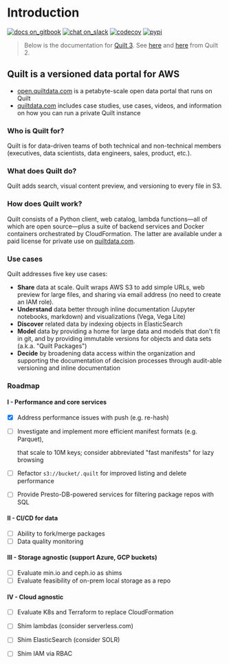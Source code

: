 # Introduction

[![docs on\_gitbook](https://img.shields.io/badge/docs-on_gitbook-blue.svg?style=flat-square)](https://docs.quiltdata.com/) [![chat on\_slack](https://img.shields.io/badge/chat-on_slack-blue.svg?style=flat-square)](https://slack.quiltdata.com/) [![codecov](https://codecov.io/gh/quiltdata/quilt/branch/master/graph/badge.svg)](https://codecov.io/gh/quiltdata/quilt) [![pypi](https://img.shields.io/pypi/v/quilt3.svg?style=flat-square)](https://pypi.org/project/quilt3/)

> Below is the documentation for [Quilt 3](https://quiltdata.com/). See [here](https://docs.quiltdata.com/v/quilt-2-master/) and [here](https://github.com/quiltdata/quilt/tree/quilt-2-master) from Quilt 2.

## Quilt is a versioned data portal for AWS

* [open.quiltdata.com](https://open.quiltdata.com/) is a petabyte-scale open data portal that runs on Quilt
* [quiltdata.com](https://quiltdata.com) includes case studies, use cases, videos, and information on how you can run a private Quilt instance

### Who is Quilt for?

Quilt is for data-driven teams of both technical and non-technical members \(executives, data scientists, data engineers, sales, product, etc.\).

### What does Quilt do?

Quilt adds search, visual content preview, and versioning to every file in S3.

### How does Quilt work?

Quilt consists of a Python client, web catalog, lambda functions—all of which are open source—plus a suite of backend services and Docker containers orchestrated by CloudFormation. The latter are available under a paid license for private use on [quiltdata.com](https://quiltdata.com).

### Use cases

Quilt addresses five key use cases:

* **Share** data at scale. Quilt wraps AWS S3 to add simple URLs, web preview for large files, and sharing via email address \(no need to create an IAM role\).
* **Understand** data better through inline documentation \(Jupyter notebooks, markdown\) and visualizations \(Vega, Vega Lite\)
* **Discover** related data by indexing objects in ElasticSearch
* **Model** data by providing a home for large data and models that don't fit in git, and by providing immutable versions for objects and data sets \(a.k.a. "Quilt Packages"\)
* **Decide** by broadening data access within the organization and supporting the documentation of decision processes through audit-able versioning and inline documentation

### Roadmap

#### I - Performance and core services

* [x] Address performance issues with push \(e.g. re-hash\)
* [ ] Investigate and implement more efficient manifest formats \(e.g. Parquet\),

  that scale to 10M keys; consider abbreviated "fast manifests" for lazy browsing

* [ ] Refactor `s3://bucket/.quilt` for improved listing and delete performance
* [ ] Provide Presto-DB-powered services for filtering package repos with SQL

#### II - CI/CD for data

* [ ] Ability to fork/merge packages
* [ ] Data quality monitoring

#### III - Storage agnostic \(support Azure, GCP buckets\)

* [ ] Evaluate min.io and ceph.io as shims
* [ ] Evaluate feasibility of on-prem local storage as a repo

#### IV - Cloud agnostic

* [ ] Evaluate K8s and Terraform to replace CloudFormation
* [ ] Shim lambdas \(consider serverless.com\)
* [ ] Shim ElasticSearch \(consider SOLR\)
* [ ] Shim IAM via RBAC

